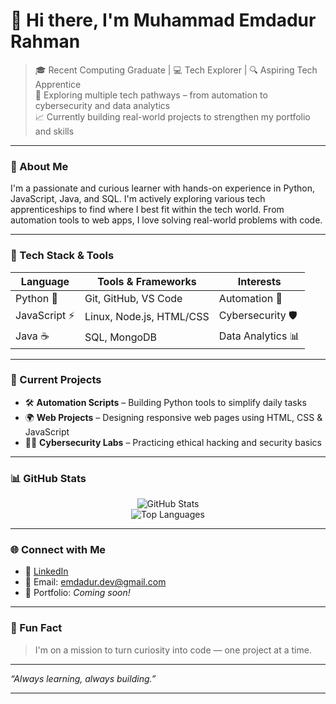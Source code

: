 # 👋 Hi there, I'm **Muhammad Emdadur Rahman**

> 🎓 Recent Computing Graduate | 💻 Tech Explorer | 🔍 Aspiring Tech Apprentice  
> 🚀 Exploring multiple tech pathways – from automation to cybersecurity and data analytics  
> 📈 Currently building real-world projects to strengthen my portfolio and skills

---

### 💼 About Me
I'm a passionate and curious learner with hands-on experience in Python, JavaScript, Java, and SQL. I'm actively exploring various tech apprenticeships to find where I best fit within the tech world. From automation tools to web apps, I love solving real-world problems with code.

---

### 🧠 Tech Stack & Tools

| Language | Tools & Frameworks | Interests |
|----------|---------------------|-----------|
| Python 🐍 | Git, GitHub, VS Code | Automation 🤖 |
| JavaScript ⚡ | Linux, Node.js, HTML/CSS | Cybersecurity 🛡️ |
| Java ☕ | SQL, MongoDB | Data Analytics 📊 |

---

### 🚧 Current Projects
- 🛠️ **Automation Scripts** – Building Python tools to simplify daily tasks
- 🌍 **Web Projects** – Designing responsive web pages using HTML, CSS & JavaScript
- 🕵️‍♂️ **Cybersecurity Labs** – Practicing ethical hacking and security basics

---

### 📊 GitHub Stats
<p align="center">
  <img src="https://github-readme-stats.vercel.app/api?username=emdadurrahman&show_icons=true&theme=tokyonight" alt="GitHub Stats"/>
  <br>
  <img src="https://github-readme-stats.vercel.app/api/top-langs/?username=emdadurrahman&layout=compact&theme=tokyonight" alt="Top Languages"/>
</p>

---

### 🌐 Connect with Me
- 💼 [LinkedIn](https://www.linkedin.com/in/emdadurrahman)
- 📧 Email: emdadur.dev@gmail.com
- 🌟 Portfolio: *Coming soon!*

---

### 🧭 Fun Fact
> I'm on a mission to turn curiosity into code — one project at a time.

---

*“Always learning, always building.”*

---

<!---
M77Rahman/M77Rahman is a ✨ special ✨ repository because its `README.md` (this file) appears on your GitHub profile.
You can click the Preview link to take a look at your changes.
--->
